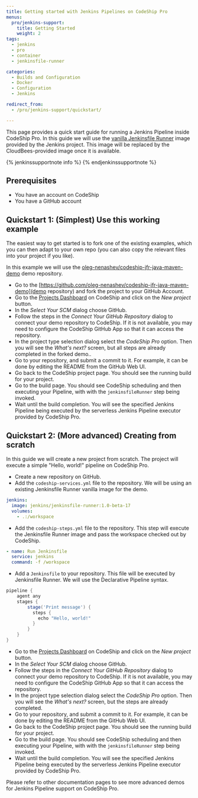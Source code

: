 ```yaml
---
title: Getting started with Jenkins Pipelines on CodeShip Pro
menus:
  pro/jenkins-support:
    title: Getting Started
    weight: 2
tags:
  - jenkins
  - pro
  - container
  - jenkinsfile-runner

categories:
  - Builds and Configuration
  - Docker
  - Configuration
  - Jenkins

redirect_from:
  - /pro/jenkins-support/quickstart/

---
```


This page provides a quick start guide for running a Jenkins Pipeline inside CodeShip Pro.
In this guide we will use the [vanilla Jenkinsfile Runner](https://github.com/jenkinsci/jenkinsfile-runner/tree/master/vanilla-package) image provided by the Jenkins project.
This image will be replaced by the CloudBees-provided image once it is available.

{% jenkinssupportnote info %}
{% endjenkinssupportnote %}

## Prerequisites

* You have an account on CodeShip
* You have a GitHub account

## Quickstart 1: (Simplest) Use this working example

The easiest way to get started is to fork one of the existing examples, which you can then adapt to your own repo (you can also copy the relevant files into your project if you like). 

In this example we will use the [oleg-nenashev/codeship-jfr-java-maven-demo](https://github.com/oleg-nenashev/codeship-jfr-java-maven-demo) demo repository.

* Go to the [https://github.com/oleg-nenashev/codeship-jfr-java-maven-demo](demo repository) and fork the project to your GitHub Account.
* Go to the [Projects Dashboard](https://app.codeship.com/projects) on CodeShip and click on the _New project_ button.
* In the _Select Your SCM_ dialog choose GitHub.
* Follow the steps in the _Connect Your GitHub Repository_ dialog to connect your demo repository to CodeShip.
  If it is not available, you may need to configure the CodeShip GitHub App so that it can access the repository.
* In the project type selection dialog select the _CodeShip Pro_ option.
  Then you will see the _What's next?_ screen, but all steps are already completed in the forked demo..
* Go to your repository, and submit a commit to it.
  For example, it can be done by editing the README from the GitHub Web UI.
* Go back to the CodeShip project page.
  You should see the running build for your project.
* Go to the build page. You should see CodeShip scheduling and then executing your Pipeline, with with the `jenkinsfileRunner` step being invoked.
* Wait until the build completion. You will see the specified Jenkins Pipeline being executed by the serverless Jenkins Pipeline executor provided by CodeShip Pro.

## Quickstart 2: (More advanced) Creating from scratch

In this guide we will create a new project from scratch.
The project will execute a simple "Hello, world!" pipeline on CodeShip Pro.

* Create a new repository on GitHub.
* Add the `codeship-services.yml` file to the repository.
   We will be using an existing Jenkinsfile Runner vanilla image for the demo.

```yaml
jenkins:
  image: jenkins/jenkinsfile-runner:1.0-beta-17
  volumes:
    - .:/workspace
```

* Add the `codeship-steps.yml` file to the repository.
   This step will execute the Jenkinsfile Runner image and pass the workspace checked out by CodeShip.

```yaml
- name: Run Jenkinsfile
  service: jenkins
  command: -f /workspace
```

* Add a `Jenkinsfile` to your repository.
   This file will be executed by Jenkinsfile Runner.
   We will use the Declarative Pipeline syntax.

```groovy
pipeline {
    agent any
    stages {
        stage('Print message') {
          steps {
            echo "Hello, world!"
          }
        }
    }
}
```

* Go to the [Projects Dashboard](https://app.codeship.com/projects) on CodeShip and click on the _New project_ button.
* In the _Select Your SCM_ dialog choose GitHub.
* Follow the steps in the _Connect Your GitHub Repository_ dialog to connect your demo repository to CodeShip.
  If it is not available, you may need to configure the CodeShip GitHub App so that it can access the repository.
* In the project type selection dialog select the _CodeShip Pro_ option.
  Then you will see the _What's next?_ screen, but the steps are already completed.
* Go to your repository, and submit a commit to it.
  For example, it can be done by editing the README from the GitHub Web UI.
* Go back to the CodeShip project page.
  You should see the running build for your project.
* Go to the build page. You should see CodeShip scheduling and then executing your Pipeline, with with the `jenkinsfileRunner` step being invoked.
* Wait until the build completion. You will see the specified Jenkins Pipeline being executed by the serverless Jenkins Pipeline executor provided by CodeShip Pro.

Please refer to other documentation pages to see more advanced demos for Jenkins Pipeline support on CodeShip Pro.
